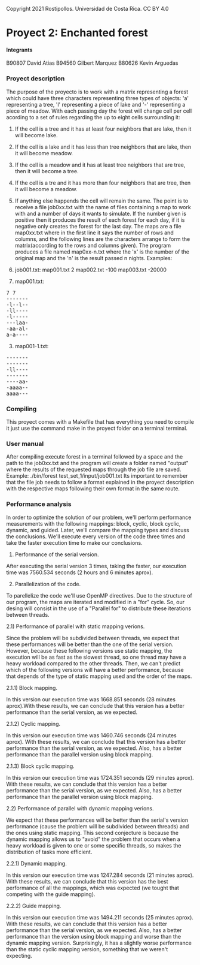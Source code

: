 Copyright 2021 Rostipollos. Universidad de Costa Rica. CC BY 4.0
# Proyect 2: Enchanted forest

#### Integrants

B90807 David Atias
B94560 Gilbert Marquez
B80626 Kevin Arguedas

### Proyect description

The purpose of the proyecto is to work with a matrix representing a forest which could have three characters representing three types of objects: 'a' representing a tree, 'l' representing a piece of lake and '-' representing a piece of meadow. With each passing day the forest will change cell per cell acording to a set of rules regarding the up to eight cells surrounding it:
1. If the cell is a tree and it has at least four neighbors that are lake, then it will become lake.
2. If the cell is a lake and it has less than tree neighbors that are lake, then it will become meadow.
3. If the cell is a meadow and it has at least tree neighbors that are tree, then it will become a tree.
4. If the cell is a tre and it has more than four neighbors that are tree, then it will become a meadow.
5. If anything else happends the cell will remain the same.
The point is to receive a file job0xx.txt with the name of files containing a map to work with and a number of days it wants to simulate. If the number given is positive then it produces the result of each forest for each day, if it is negative only creates the forest for the last day. The maps are a file map0xx.txt where in the first line it says the number of rows and columns, and the following lines are the characters arrange to form the matrix(according to the rows and columns given). The program produces a file named map0xx-n.txt where the 'x' is the number of the original map and the 'n' is the result passed n nights.
	Examples:
1. job001.txt:
map001.txt 2
map002.txt -100
map003.txt -20000

2. map001.txt:
<pre>
7 7
-------
-l--l--
-ll----
-l-----
---laa-
-aa-al-
a-a----
</pre>
3. map001-1.txt:
<pre>
-------
-------
-ll----
-------
----aa-
-aaaa--
aaaa---
</pre>

### Compiling

This proyect comes with a Makefile that has everything you need to compile it just use the command make in the proyect folder on a terminal terminal.

### User manual

After compiling execute forest in a terminal followed by a space and the path to the job0xx.txt and the program will create a folder named "output" where the results of the requested maps through the job file are saved.
Example: ./bin/forest test_set_1/input/job001.txt
Its important to remember that the file job needs to follow a format explained in the proyect description with the respective maps following their own format in the same route.

### Performance analysis

In order to optimize the solution of our problem, we'll perform performance measurements with the following mappings: block, cyclic, block cyclic, dynamic, and guided. Later, we'll compare the mapping types and discuss the conclusions. We'll execute every version of the code three times and take the faster execution time to make our conclusions.

1) Performance of the serial version.

 After executing the serial version 3 times, taking the faster, our execution time was 7560.534 seconds (2 hours and 6 minutes aprox).

2) Parallelization of the code.

 To parellelize the code we'll use OpenMP directives. Due to the structure of our program, the maps are iterated and modified in a "for" cycle. So, our desing will consist in the use of a "Parallel for" to distribute these iterations between threads.
 
  2.1) Performance of parallel with static mapping verions.
  
   Since the problem will be subdivided between threads, we expect that these performances will be better than the one of the serial version. However, because these following versions use static mapping, the execution will be as fast as the slowest thread, so one thread may have a heavy workload compared to the other threads. Then, we can't predict which of the following versions will have a better performance, because that depends of the type of static mapping used and the order of the maps.

  2.1.1) Block mapping.
  
   In this version our execution time was 1668.851 seconds (28 minutes aprox).With these results, we can conclude that this version has a better performance than the serial version, as we expected.

  2.1.2) Cyclic mapping.
  
   In this version our execution time was 1460.746 seconds (24 minutes aprox). With these results, we can conclude that this version has a better performance than the serial version, as we expected. Also, has a better performance than the parallel version using block mapping.
  
  2.1.3) Block cyclic mapping.
   
   In this version our execution time was 1724.351 seconds (29 minutes aprox). With these results, we can conclude that this version has a better performance than the serial version, as we expected. Also, has a better performance than the parallel version using block mapping.

  2.2) Performance of parallel with dynamic mapping verions.
  
   We expect that these performances will be better than the serial's version performance (cause the problem will be subdivided between threads) and the ones using static mapping. This second conjecture is because the dynamic mapping allows us to "avoid" the problem that occurs when a heavy workload is given to one or some specific threads, so makes the distribution of tasks more efficient.
  
  2.2.1) Dynamic mapping.

   In this version our execution time was 1247.284 seconds (21 minutes aprox). With these results, we can conclude that this version has the best performance of all the mappings, which was expected (we tought that competing with the guide mapping).

  2.2.2) Guide mapping.

   In this version our execution time was 1494.211 seconds (25 minutes aprox). With these results, we can conclude that this version has a better performance than the serial version, as we expected. Also, has a better performance than the version using block mapping and worse than the dynamic mapping version. Surprisingly, it has a slightly worse performance than the static cyclic mapping version, something that we weren't expecting.
 